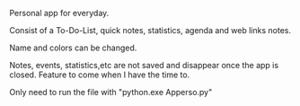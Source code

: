 Personal app for everyday.

Consist of a To-Do-List, quick notes, statistics, agenda and web links notes.

Name and colors can be changed.

Notes, events, statistics,etc are not saved and disappear once the app is closed.
Feature to come when I have the time to.

Only need to run the file with "python.exe Apperso.py"

